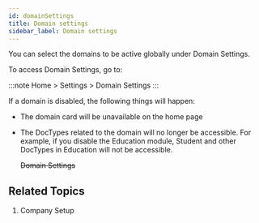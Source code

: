 ```yaml
---
id: domainSettings
title: Domain settings
sidebar_label: Domain settings
---
```


You can select the domains to be active globally under Domain Settings.

To access Domain Settings, go to:

:::note
Home > Settings > Domain Settings
:::

If a domain is disabled, the following things will happen:

- The domain card will be unavailable on the home page
- The DocTypes related to the domain will no longer be accessible. For example, if you disable the Education module, Student and other DocTypes in Education will not be accessible.

    ~~Domain Settings~~

## Related Topics 
1. Company Setup